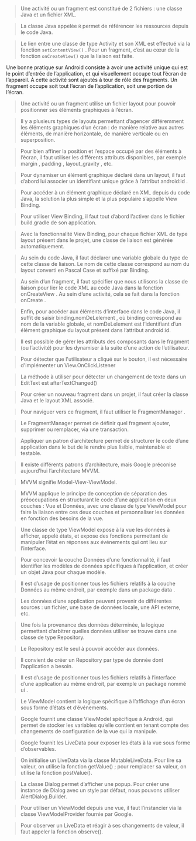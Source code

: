 > Une activité ou un fragment est constitué de 2 fichiers : une classe Java et un fichier XML.

> La classe Java appelée `R` permet de référencer les ressources depuis le code Java.

> Le lien entre une classe de type Activity et son XML est effectué via la fonction `setContentView()` . Pour un fragment, c’est au cœur de la fonction `onCreateView()` que la liaison est faite.

Une bonne pratique sur Android consiste à avoir une activité unique qui est le point d’entrée de l’application, et qui visuellement occupe tout l’écran de l’appareil. À cette activité sont ajoutés à tour de rôle des fragments. Un fragment occupe soit tout l’écran de l’application, soit une portion de l’écran.

> Une activité ou un fragment utilise un fichier layout pour pouvoir positionner ses éléments graphiques à l’écran.

> Il y a plusieurs types de layouts permettant d’agencer différemment les éléments graphiques d’un écran : de manière relative aux autres éléments, de manière horizontale, de manière verticale ou en superposition.

> Pour bien affiner la position et l’espace occupé par des éléments à l’écran, il faut utiliser les différents attributs disponibles, par exemple margin  , padding  , layout_gravity  , etc.

> Pour dynamiser un élément graphique déclaré dans un layout, il faut d’abord lui associer un identifiant unique grâce à l’attribut android:id  .

> Pour accéder à un élément graphique déclaré en XML depuis du code Java, la solution la plus simple et la plus populaire s’appelle View Binding.

> Pour utiliser View Binding, il faut tout d’abord l’activer dans le fichier build.gradle  de son application. 

> Avec la fonctionnalité View Binding, pour chaque fichier XML de type layout présent dans le projet, une classe de liaison est générée automatiquement.

> Au sein du code Java, il faut déclarer une variable globale du type de cette classe de liaison. Le nom de cette classe correspond au nom du layout converti en Pascal Case et suffixé par Binding.

> Au sein d’un fragment, il faut spécifier que nous utilisons la classe de liaison pour lier le code XML au code Java dans la fonction onCreateView  . Au sein d’une activité, cela se fait dans la fonction onCreate  .

> Enfin, pour accéder aux éléments d’interface dans le code Java, il suffit de saisir binding.nomDeLelement  , où binding correspond au nom de la variable globale, et nomDeLelement  est l’identifiant d’un élément graphique du layout présent dans l’attribut android:id.

> Il est possible de gérer les attributs des composants dans le fragment (ou l’activité) pour les dynamiser à la suite d’une action de l’utilisateur.

> Pour détecter que l'utilisateur a cliqué sur le bouton, il est nécessaire d'implémenter un View.OnClickListener

> La méthode à utiliser pour détecter un changement de texte dans un EditText  est afterTextChanged()

> Pour créer un nouveau fragment dans un projet, il faut créer la classe Java et le layout XML associé.

> Pour naviguer vers ce fragment, il faut utiliser le FragmentManager  . 

> Le FragmentManager  permet de définir quel fragment ajouter, supprimer ou remplacer, via une transaction.

> Appliquer un patron d’architecture permet de structurer le code d’une application dans le but de le rendre plus lisible, maintenable et testable.

> Il existe différents patrons d’architecture, mais Google préconise aujourd’hui l’architecture MVVM. 

> MVVM signifie Model-View-ViewModel.

> MVVM applique le principe de conception de séparation des préoccupations en structurant le code d’une application en deux couches : Vue et Données, avec une classe de type ViewModel pour faire la liaison entre ces deux couches et personnaliser les données en fonction des besoins de la vue.

> Une classe de type ViewModel expose à la vue les données à afficher, appelé états, et expose des fonctions permettant de manipuler l’état en réponses aux événements qui ont lieu sur l’interface. 

> Pour concevoir la couche Données d’une fonctionnalité, il faut identifier les modèles de données spécifiques à l’application, et créer un objet Java pour chaque modèle.

> Il est d’usage de positionner tous les fichiers relatifs à la couche Données au même endroit, par exemple dans un package data  .

> Les données d’une application peuvent provenir de différentes sources : un fichier, une base de données locale, une API externe, etc.

> Une fois la provenance des données déterminée, la logique permettant d’arbitrer quelles données utiliser se trouve dans une classe de type Repository. 

> Le Repository est le seul à pouvoir accéder aux données.

> Il convient de créer un Repository par type de donnée dont l’application a besoin.

> Il est d’usage de positionner tous les fichiers relatifs à l’interface d’une application au même endroit, par exemple un package nommé ui  . 

> Le ViewModel  contient la logique spécifique à l’affichage d’un écran sous forme d’états et d’événements.

> Google fournit une classe ViewModel  spécifique à Android, qui permet de stocker les variables qu’elle contient en tenant compte des changements de configuration de la vue qui la manipule.

> Google fournit les LiveData  pour exposer les états à la vue sous forme d’observables.

> On initialise un LiveData  via la classe MutableLiveData. Pour lire sa valeur, on utilise la fonction getValue()  ; pour remplacer sa valeur, on utilise la fonction postValue().

> La classe Dialog  permet d’afficher une popup. Pour créer une instance de Dialog  avec un style par défaut, nous pouvons utiliser AlertDialog.Builder.

> Pour utiliser un ViewModel depuis une vue, il faut l’instancier via la classe ViewModelProvider  fournie par Google. 

> Pour observer un LiveData et réagir à ses changements de valeur, il faut appeler la fonction observe().

